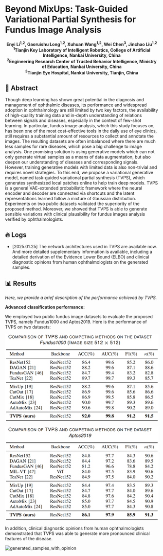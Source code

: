 # Beyond MixUps: Task-Guided Variational Partial Synthesis for Fundus Image Analysis
<p align="center">
    <strong>Enyi Li<sup>1,2</sup>, Gaoruishu Long<sup>1,2</sup>, Xuhuan Wang<sup>1,2</sup>, Wei Chen<sup>3</sup>, Jinchao Liu<sup>1,2</sup></strong><br>
    <strong><sup>1</sup>Tianjin Key Laboratory of Intelligent Robotics, College of Artificial Intelligence, Nankai University, China</strong><br>
    <strong><sup>2</sup>Engineering Research Center of Trusted Behavior Intelligence, Ministry of Education, Nankai University, China</strong><br>
    <strong><sup>3</sup>Tianjin Eye Hospital, Nankai University, Tianjin, China</strong><br>

## 📖 Abstract
Though deep learning has shown great potential in the diagnosis and management of ophthalmic diseases, its performance and widespread adoption in ophthalmology are still limited by two key factors, the availability of high-quality training data and in-depth understanding of relations between signals and diseases, especially in the context of few-shot learning. In particular, fundus image analysis, which this study focuses on, has been one of the most cost-effective tools in the daily use of eye clinics, still requires a substantial amount of resources to collect and annotate the images. The resulting datasets are often imbalanced where there are much less samples for rare diseases, which pose a big challenge to image analysis. One promising solution is using generative models which can not only generate virtual samples as a means of data augmentation, but also deepen our understanding of diseases and corresponding signals. However, training generative models with limited data is also non-trivial and requires novel strategies. To this end, we propose a variational generative model, named task-guided variational partial synthesis (TVPS), which generates synthesized local patches online to help train deep models. TVPS is a general VAE-extended probabilistic framework where the neural encoder and decoder are connected via shortcuts and the latent representations learned follow a mixture of Gaussian distribution. Experiments on two public datasets validated the superiority of the proposed method. Moreover, we showed that TVPS is able to generate sensible variations with clinical plausibility for fundus images analysis verified by ophthalmologists.

## 🔥 Logs

- [2025.01.25] The network architectures used in TVPS are available now. And more detailed supplementary information is available, including a detailed derivation of the Evidence Lower Bound (ELBO) and clinical diagnostic opinions from human ophthalmologists on the generated samples.

## 📊 Results

*Here, we provide a brief description of the performance achieved by TVPS.*

**Advanced classification performance:**

We employed two public fundus image datasets to evaluate the proposed TVPS, namely Fundus1000 and Aptos2019. Here is the performance of TVPS on two datasets:

![fundus](./asserts/fundus.png)

![APTOS](./asserts/APTOS.png)

In addition, clinical diagnostic opinions from human ophthalmologists demonstrated that TVPS was able to generate more pronounced clinical features of the disease.

![generated_samples_with_opinion](./asserts/generated_samples_with_opinion.png)
